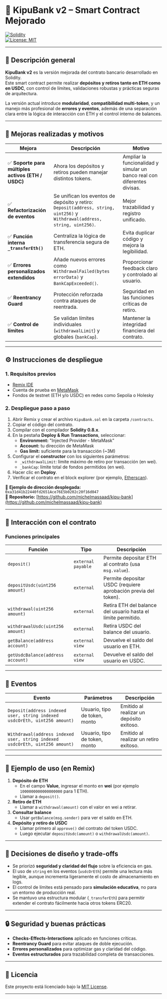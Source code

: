# 🏦 KipuBank v2 – Smart Contract Mejorado

[![Solidity](https://img.shields.io/badge/Solidity-0.8.x-blue?logo=ethereum&logoColor=white)](https://soliditylang.org/)  
[![License: MIT](https://img.shields.io/badge/License-MIT-green.svg)](https://opensource.org/licenses/MIT)

---

## 📘 Descripción general

**KipuBank v2** es la versión mejorada del contrato bancario desarrollado en Solidity.  
Este smart contract permite realizar **depósitos y retiros tanto en ETH como en USDC**, con control de límites, validaciones robustas y prácticas seguras de arquitectura.

La versión actual introduce **modularidad**, **compatibilidad multi-token**, y un manejo más profesional de **errores y eventos**, además de una separación clara entre la lógica de interacción con ETH y el control interno de balances.

---

## 🚀 Mejoras realizadas y motivos

| Mejora | Descripción | Motivo |
|--------|--------------|--------|
| ✅ **Soporte para múltiples activos (ETH / USDC)** | Ahora los depósitos y retiros pueden manejar distintos tokens. | Ampliar la funcionalidad y simular un banco real con diferentes divisas. |
| ✅ **Refactorización de eventos** | Se unifican los eventos de depósito y retiro: `Deposit(address, string, uint256)` y `Withdrawal(address, string, uint256)`. | Mejor trazabilidad y registro unificado. |
| ✅ **Función interna `_transferEth()`** | Centraliza la lógica de transferencia segura de ETH. | Evita duplicar código y mejora la legibilidad. |
| ✅ **Errores personalizados extendidos** | Añade nuevos errores como `WithdrawalFailed(bytes errorData)` y `BankCapExceeded()`. | Proporcionar feedback claro y controlado al usuario. |
| ✅ **Reentrancy Guard** | Protección reforzada contra ataques de reentrada. | Seguridad en las funciones críticas de retiro. |
| ✅ **Control de límites** | Se validan límites individuales (`withdrawalLimit`) y globales (`bankCap`). | Mantener la integridad financiera del contrato. |

---

## ⚙️ Instrucciones de despliegue

### 1. Requisitos previos
- [Remix IDE](https://remix.ethereum.org/)
- Cuenta de prueba en [MetaMask](https://metamask.io/)
- Fondos de testnet (ETH y/o USDC) en redes como Sepolia o Holesky

### 2. Despliegue paso a paso
1. Abrir Remix y crear el archivo `KipuBank.sol` en la carpeta `/contracts`.  
2. Copiar el código del contrato.  
3. Compilar con el compilador **Solidity 0.8.x**.  
4. En la pestaña **Deploy & Run Transactions**, seleccionar:
   - **Environment:** "Injected Provider - MetaMask"
   - **Account:** tu dirección de MetaMask
   - **Gas limit:** suficiente para la transacción (~3M)
5. Configurar el **constructor** con los siguientes parámetros:
   - `_withdrawalLimit`: límite máximo de retiro por transacción (en wei).
   - `_bankCap`: límite total de fondos permitidos (en wei).
6. Hacer clic en **Deploy**.
7. Verificar el contrato en el block explorer (por ejemplo, [Etherscan](https://sepolia.etherscan.io/)).

📄 **Ejemplo de dirección desplegada:**  
`0xa31d41b22440fd2651Ace76E5b0202c20f16d047`  
📁 **Repositorio:** [https://github.com/michelmassaad/kipu-bank](https://github.com/michelmassaad/kipu-bank)

---

## 🧠 Interacción con el contrato

### Funciones principales

| Función | Tipo | Descripción |
|----------|------|-------------|
| `deposit()` | `external payable` | Permite depositar ETH al contrato (usa `msg.value`). |
| `depositUsdc(uint256 amount)` | `external` | Permite depositar USDC (requiere aprobación previa del token). |
| `withdrawal(uint256 amount)` | `external` | Retira ETH del balance del usuario hasta el límite permitido. |
| `withdrawalUsdc(uint256 amount)` | `external` | Retira USDC del balance del usuario. |
| `getBalance(address account)` | `external view` | Devuelve el saldo del usuario en ETH. |
| `getUsdcBalance(address account)` | `external view` | Devuelve el saldo del usuario en USDC. |

---

## 🔔 Eventos

| Evento | Parámetros | Descripción |
|---------|-------------|-------------|
| `Deposit(address indexed user, string indexed usdcOrEth, uint256 amount)` | Usuario, tipo de token, monto | Emitido al realizar un depósito exitoso. |
| `Withdrawal(address indexed user, string indexed usdcOrEth, uint256 amount)` | Usuario, tipo de token, monto | Emitido al realizar un retiro exitoso. |

---

## 🧩 Ejemplo de uso (en Remix)

1. **Depósito de ETH**
   - En el campo **Value**, ingresar el monto en **wei** (por ejemplo `1000000000000000000` para 1 ETH).
   - Llamar a `deposit()`.
2. **Retiro de ETH**
   - Llamar a `withdrawal(amount)` con el valor en wei a retirar.
3. **Consultar balance**
   - Usar `getBalance(msg.sender)` para ver el saldo en ETH.
4. **Depósito y retiro de USDC**
   - Llamar primero al `approve()` del contrato del token USDC.
   - Luego ejecutar `depositUsdc(amount)` o `withdrawalUsdc(amount)`.

---

## 🧱 Decisiones de diseño y trade-offs

- Se priorizó **seguridad y claridad del flujo** sobre la eficiencia en gas.  
- El uso de `string` en los eventos (`usdcOrEth`) permite una lectura más legible, aunque incrementa ligeramente el costo de almacenamiento en logs.  
- El control de límites está pensado para **simulación educativa**, no para un entorno de producción real.  
- Se mantuvo una estructura modular (`_transferEth`) para permitir extender el contrato fácilmente hacia otros tokens ERC20.

---

## 🔒 Seguridad y buenas prácticas

- **Checks-Effects-Interactions** aplicado en funciones críticas.  
- **Reentrancy Guard** para evitar ataques de doble ejecución.  
- **Errores personalizados** para optimizar gas y claridad del código.  
- **Eventos estructurados** para trazabilidad completa de transacciones.

---

## 🧾 Licencia

Este proyecto está licenciado bajo la [MIT License](https://opensource.org/licenses/MIT).

---
